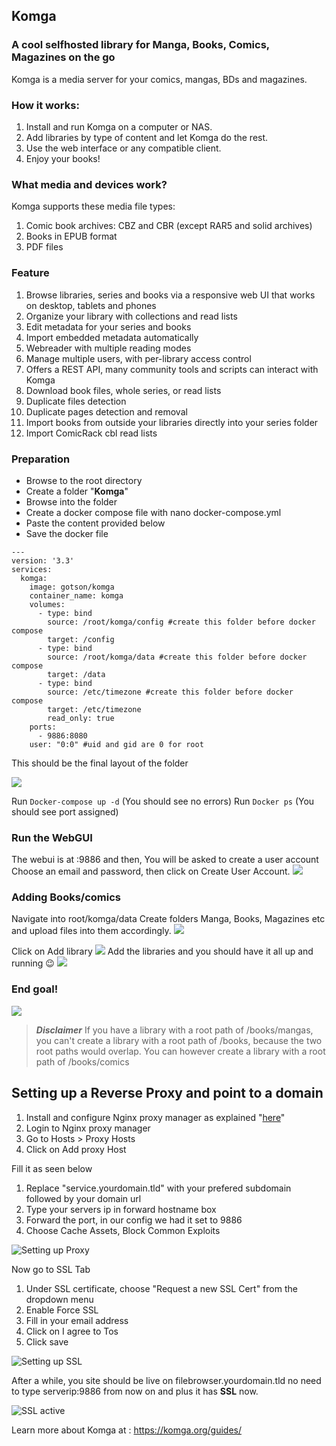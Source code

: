 ## Komga
### A cool selfhosted library for Manga, Books, Comics, Magazines on the go

Komga is a media server for your comics, mangas, BDs and magazines.

### How it works:

1. Install and run Komga on a computer or NAS.
2. Add libraries by type of content and let Komga do the rest.
3. Use the web interface or any compatible client.
4. Enjoy your books!

### What media and devices work?
Komga supports these media file types:

1. Comic book archives: CBZ and CBR (except RAR5 and solid archives)
2. Books in EPUB format
3. PDF files

### Feature

1. Browse libraries, series and books via a responsive web UI that works on desktop, tablets and phones
2. Organize your library with collections and read lists
3. Edit metadata for your series and books
4. Import embedded metadata automatically
5. Webreader with multiple reading modes
5. Manage multiple users, with per-library access control
6. Offers a REST API, many community tools and scripts can interact with Komga
7. Download book files, whole series, or read lists
8. Duplicate files detection
9. Duplicate pages detection and removal
10. Import books from outside your libraries directly into your series folder
11. Import ComicRack cbl read lists

### Preparation

- Browse to the root directory
- Create a folder "**Komga**"
- Browse into the folder
- Create a docker compose file with nano docker-compose.yml
- Paste the content provided below
- Save the docker file
	
```
---
version: '3.3'
services:
  komga:
    image: gotson/komga
    container_name: komga
    volumes:
      - type: bind
        source: /root/komga/config #create this folder before docker compose
        target: /config
      - type: bind
        source: /root/komga/data #create this folder before docker compose
        target: /data
      - type: bind
        source: /etc/timezone #create this folder before docker compose
        target: /etc/timezone
        read_only: true
    ports:
      - 9886:8080
    user: "0:0" #uid and gid are 0 for root
```

This should be the final layout of the folder

![](https://i.imgur.com/Jrry0Fr.png)

Run `Docker-compose up -d` (You should see no errors)
Run `Docker ps` (You should see port assigned)

### Run the WebGUI
The webui is at <your-ip>:9886 and then,
You will be asked to create a user account 
Choose an email and password, then click on Create User Account.
![](https://i.imgur.com/NzPkGkW.png)

### Adding Books/comics
Navigate into root/komga/data
Create folders Manga, Books, Magazines etc
and upload files into them accordingly.
![](https://i.imgur.com/4lSlCBv.png)

Click on Add library
![](https://i.imgur.com/GeKRFeA.png)
Add the libraries and you should have it all up and running 😉
![](https://i.imgur.com/z9PqEpS.gif)

### End goal!
![](https://i.imgur.com/cir4JCx.png)

> **_Disclaimer_**
> If you have a library with a root path of /books/mangas, 
> you can't create a library with a root path of /books, 
> because the two root paths would overlap. 
> You can however create a library with a root path of /books/comics

## Setting up a Reverse Proxy and point to a domain

1. Install and configure Nginx proxy manager as explained "[here](https://forum.cyberalliance.in/public/d/17-install-nginx-proxy-manager)"
2. Login to Nginx proxy manager
3. Go to Hosts > Proxy Hosts
4. Click on Add proxy Host

Fill it as seen below

1. Replace "service.yourdomain.tld" with your prefered subdomain followed by your domain url
2. Type your servers ip in forward hostname box
3. Forward the port, in our config we had it set to 9886
4. Choose Cache Assets, Block Common Exploits

![Setting up Proxy](https://i.imgur.com/nyeI2hq.png)

Now go to SSL Tab

1. Under SSL certificate, choose "Request a new SSL Cert" from the dropdown menu
2. Enable Force SSL
3. Fill in your email address
4. Click on I agree to Tos
5. Click save

![Setting up SSL](https://i.imgur.com/kigFJzL.png)

After a while, you site should be live on filebrowser.yourdomain.tld no need to type
serverip:9886 from now on and plus it has **SSL** now.

![SSL active](https://i.imgur.com/4UEVFxZ.png)

Learn more about Komga at : https://komga.org/guides/
